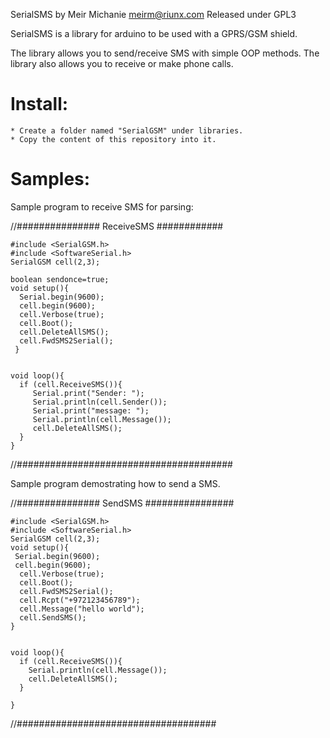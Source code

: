 SerialSMS by Meir Michanie 
meirm@riunx.com
Released under GPL3


SerialSMS is a library for arduino to be used with a GPRS/GSM shield.

The library allows you to send/receive SMS with simple OOP methods.
The library also allows you to receive or make phone calls.

Install:
========

	* Create a folder named "SerialGSM" under libraries.
	* Copy the content of this repository into it.




Samples:
========
Sample program to receive SMS for parsing:

//############### ReceiveSMS ############


	#include <SerialGSM.h>
	#include <SoftwareSerial.h>
	SerialGSM cell(2,3);

	boolean sendonce=true;
	void setup(){
	  Serial.begin(9600);
	  cell.begin(9600);
	  cell.Verbose(true);
	  cell.Boot();
	  cell.DeleteAllSMS();
	  cell.FwdSMS2Serial();
	 }


	void loop(){
	  if (cell.ReceiveSMS()){
		 Serial.print("Sender: ");
		 Serial.println(cell.Sender());
		 Serial.print("message: ");
		 Serial.println(cell.Message());
		 cell.DeleteAllSMS();
	  }
	}

//#######################################


Sample program demostrating how to send a SMS.


//############### SendSMS ################

	#include <SerialGSM.h>
	#include <SoftwareSerial.h>
	SerialGSM cell(2,3);
	void setup(){
	 Serial.begin(9600);
	 cell.begin(9600);
	  cell.Verbose(true);
	  cell.Boot();
	  cell.FwdSMS2Serial();
	  cell.Rcpt("+972123456789");
	  cell.Message("hello world");
	  cell.SendSMS();
	}


	void loop(){
	  if (cell.ReceiveSMS()){
	    Serial.println(cell.Message());
	    cell.DeleteAllSMS();
	  }

	}

//####################################

